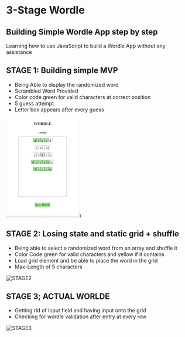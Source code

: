 # 3-Stage Wordle

## Building Simple Wordle App step by step
Learning how to use JavaScript to build a Wordle App without any assistance



## STAGE 1: Building simple MVP
* Being Able to display the randomized word 
* Scrambled Word Provided
* Color code green for valid characters at correct position
* 5 guess attempt
* Letter box appears after every guess

![Stage1.png](https://github.com/Shirly8/3-Stage-Wordle/blob/35122f7e162adace5b5a40a6394963154def1c78/Stage1.png))


## STAGE 2: Losing state and static grid + shuffle
* Being able to select a randomized word from an array and shuffle it
* Color Code green for valid characters and yellow if it contains
* Load grid element and be able to place the word in the grid
* Max-Length of 5 characters

![STAGE2]([https://github.com/Shirly8/Wisest/blob/fc80adfcae4cde18dabf00b5d1b315d36889df1f/Gif%20Demonstration.gif](https://github.com/Shirly8/3-Stage-Wordle/blob/24f4eb5d516cfa227479186b83b5033b4932a5f2/Stage2.png))

## STAGE 3; ACTUAL WORLDE
* Getting rid of input field and having input onto the grid
* Checking for wordle validation after entry at every row

![STAGE3]([https://github.com/Shirly8/Wisest/blob/fc80adfcae4cde18dabf00b5d1b315d36889df1f/Gif%20Demonstration.gif](https://github.com/Shirly8/3-Stage-Wordle/blob/24f4eb5d516cfa227479186b83b5033b4932a5f2/Stage3.png))
